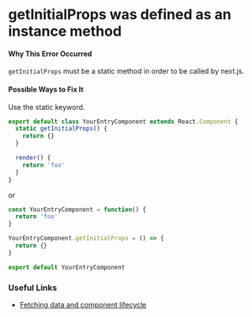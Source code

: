 # getInitialProps was defined as an instance method

#### Why This Error Occurred

`getInitialProps` must be a static method in order to be called by next.js.

#### Possible Ways to Fix It

Use the static keyword.

```js
export default class YourEntryComponent extends React.Component {
  static getInitialProps() {
    return {}
  }

  render() {
    return 'foo'
  }
}
```

or

```js
const YourEntryComponent = function() {
  return 'foo'
}

YourEntryComponent.getInitialProps = () => {
  return {}
}

export default YourEntryComponent
```

### Useful Links

- [Fetching data and component lifecycle](https://github.com/zeit/next.js#fetching-data-and-component-lifecycle)
